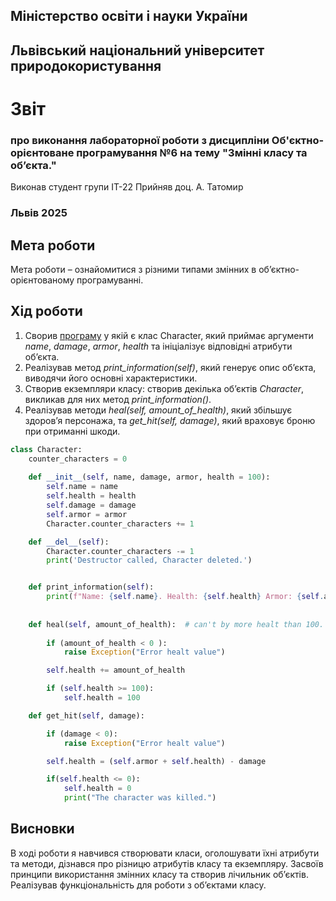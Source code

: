 ## Міністерство освіти і науки України

## Львівський національний університет природокористування
 
# Звіт
### про виконання лабораторної роботи з дисципліни Об'єктно-орієнтоване програмування №6 на тему "Змінні класу та об’єкта."
Виконав студент групи ІТ-22
Прийняв доц. А. Татомир
### Львів 2025

## Мета роботи
Мета роботи – ознайомитися з різними типами змінних в об’єктно-орієнтованому програмуванні.

## Хід роботи
1. Сворив [програму](classes-lab-6.py) у якій є клас Character, який приймає аргументи *name*, *damage*, *armor*, *health* та ініціалізує відповідні атрибути об’єкта.
2. Реалізував метод *print_information(self)*, який генерує опис об’єкта, виводячи його основні характеристики.
3. Створив екземпляри класу: створив декілька об’єктів *Character*, викликав для них метод *print_information()*.
4. Реалізував методи *heal(self, amount_of_health)*, який збільшує здоров’я персонажа, та *get_hit(self, damage)*, який враховує броню при отриманні шкоди.

```python
class Character:
    counter_characters = 0
    
    def __init__(self, name, damage, armor, health = 100):
        self.name = name
        self.health = health
        self.damage = damage
        self.armor = armor        
        Character.counter_characters += 1

    def __del__(self):
        Character.counter_characters -= 1
        print('Destructor called, Character deleted.')


    def print_information(self):
        print(f"Name: {self.name}. Health: {self.health} Armor: {self.armor}.  Damage: {self.damage}. ")
    
    
    def heal(self, amount_of_health):  # can't by more healt than 100.
        
        if (amount_of_health < 0 ):
            raise Exception("Error healt value")

        self.health += amount_of_health

        if (self.health >= 100):
            self.health = 100

    def get_hit(self, damage):

        if (damage < 0):
            raise Exception("Error healt value")

        self.health = (self.armor + self.health) - damage

        if(self.health <= 0):
            self.health = 0
            print("The character was killed.")
```

## Висновки
В ході роботи я навчився створювати класи, оголошувати їхні атрибути та методи, дізнався про різницю атрибутів класу та екземпляру. Засвоїв принципи використання змінних класу та створив лічильник об’єктів. Реалізував функціональність для роботи з об’єктами класу.